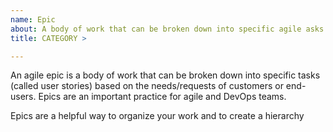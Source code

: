 ```yaml
---
name: Epic
about: A body of work that can be broken down into specific agile asks
title: CATEGORY > 

---
```


An agile epic is a body of work that can be broken down into specific tasks (called user stories) based on the needs/requests of customers or end-users. Epics are an important practice for agile and DevOps teams. 

Epics are a helpful way to organize your work and to create a hierarchy
